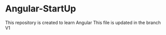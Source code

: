 # Angular-StartUp
This repository is created to learn Angular 
This file is updated in the branch V1
